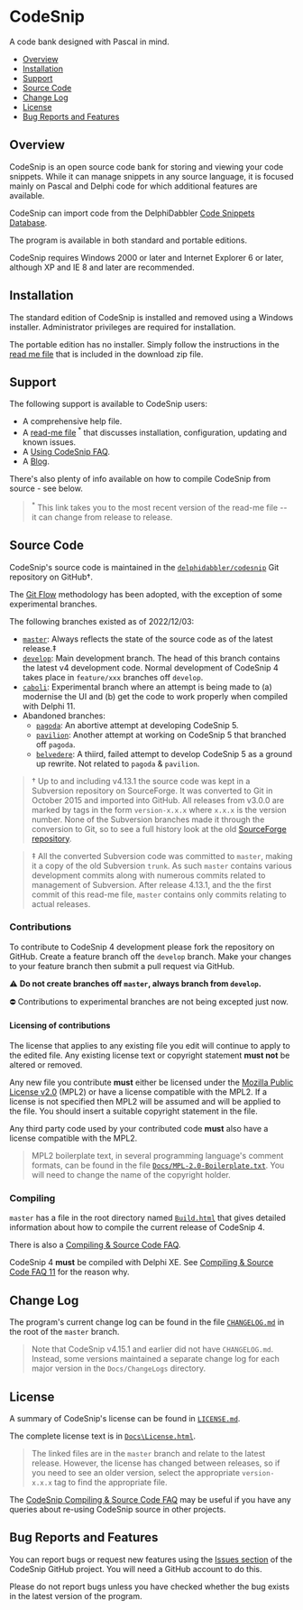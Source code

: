 # CodeSnip

A code bank designed with Pascal in mind.

* [Overview](#overview)
* [Installation](#installation)
* [Support](#support)
* [Source Code](#source-code)
* [Change Log](#change-log)
* [License](#license)
* [Bug Reports and Features](#bug-reports-and-features)

## Overview

CodeSnip is an open source code bank for storing and viewing your code snippets. While it can manage snippets in any source language, it is focused mainly on Pascal and Delphi code for which additional features are available.

CodeSnip can import code from the DelphiDabbler [Code Snippets Database](https://github.com/delphidabbler/code-snippets).

The program is available in both standard and portable editions.

CodeSnip requires Windows 2000 or later and Internet Explorer 6 or later, although XP and IE 8 and later are recommended.

## Installation

The standard edition of CodeSnip is installed and removed using a Windows installer. Administrator privileges are required for installation.

The portable edition has no installer. Simply follow the instructions in the [read me file](https://raw.githubusercontent.com/delphidabbler/codesnip/master/Docs/ReadMe.txt) that is included in the download zip file.

## Support

The following support is available to CodeSnip users:

* A comprehensive help file.
* A [read-me file](https://raw.githubusercontent.com/delphidabbler/codesnip/master/Docs/ReadMe.txt)<sup> *</sup> that discusses installation, configuration, updating and known issues.
* A [Using CodeSnip FAQ](https://github.com/delphidabbler/codesnip-faq/blob/master/UsingCodeSnip.md).
* A [Blog](https://codesnip-app.blogspot.co.uk/).

There's also plenty of info available on how to compile CodeSnip from source - see below.

> <sup>*</sup> This link takes you to the most recent version of the read-me file -- it can change from release to release.

## Source Code

CodeSnip's source code is maintained in the [`delphidabbler/codesnip`](https://github.com/delphidabbler/codesnip) Git repository on GitHub†.

The [Git Flow](https://nvie.com/posts/a-successful-git-branching-model/) methodology has been adopted, with the exception of some experimental branches.

The following branches existed as of 2022/12/03:

* [`master`](https://github.com/delphidabbler/codesnip/tree/master): Always reflects the state of the source code as of the latest release.‡ 
* [`develop`](https://github.com/delphidabbler/codesnip/tree/develop): Main development branch. The head of this branch contains the latest v4 development code. Normal development of CodeSnip 4 takes place in `feature/xxx` branches off `develop`.
* [`caboli`](https://github.com/delphidabbler/codesnip/tree/caboli): Experimental branch where an attempt is being made to (a) modernise the UI and (b) get the code to work properly when compiled with Delphi 11.
* Abandoned branches:
  * [`pagoda`](https://github.com/delphidabbler/codesnip/tree/pagoda): An abortive attempt at developing CodeSnip 5.
  * [`pavilion`](https://github.com/delphidabbler/codesnip/tree/pavilion): Another attempt at working on CodeSnip 5 that branched off `pagoda`.
  * [`belvedere`](https://github.com/delphidabbler/codesnip/tree/belvedere): A thiird, failed attempt to develop CodeSnip 5 as a ground up rewrite. Not related to `pagoda` & `pavilion`. 

> † Up to and including v4.13.1 the source code was kept in a Subversion repository on SourceForge. It was converted to Git in October 2015 and imported into GitHub. All releases from v3.0.0 are marked by tags in the form `version-x.x.x` where `x.x.x` is the version number. None of the Subversion branches made it through the conversion to Git, so to see a full history look at the old [SourceForge repository](https://sourceforge.net/p/codesnip/code/).

> ‡ All the converted Subversion code was committed to `master`, making it a copy of the old Subversion `trunk`. As such `master` contains various development commits along with numerous commits related to management of Subversion. After release 4.13.1, and the the first commit of this read-me file, `master` contains only commits relating to actual releases.

### Contributions

To contribute to CodeSnip 4 development please fork the repository on GitHub. Create a feature branch off the `develop` branch. Make your changes to your feature branch then submit a pull request via GitHub.

:warning: **Do not create branches off `master`, always branch from `develop`.**

:no_entry: Contributions to experimental branches are not being excepted just now.

#### Licensing of contributions

The license that applies to any existing file you edit will continue to apply to the edited file. Any existing license text or copyright statement **must not** be altered or removed.

Any new file you contribute **must** either be licensed under the [Mozilla Public License v2.0](https://www.mozilla.org/MPL/2.0/) (MPL2) or have a license compatible with the MPL2. If a license is not specified then MPL2 will be assumed and will be applied to the file. You should insert a suitable copyright statement in the file.

Any third party code used by your contributed code **must** also have a license compatible with the MPL2.

> MPL2 boilerplate text, in several programming language's comment formats, can be found in the file [`Docs/MPL-2.0-Boilerplate.txt`](https://raw.githubusercontent.com/delphidabbler/codesnip/master/Docs/MPL-2.0-Boilerplate.txt). You will need to change the name of the copyright holder.

### Compiling

`master` has a file in the root directory named [`Build.html`](https://htmlpreview.github.io/?https://github.com/delphidabbler/codesnip/blob/master/Build.html) that gives detailed information about how to compile the current release of CodeSnip 4.

There is also a [Compiling & Source Code FAQ](https://github.com/delphidabbler/codesnip-faq/blob/master/SourceCode.md).

CodeSnip 4 **must** be compiled with Delphi XE. See [Compiling & Source Code FAQ 11](https://github.com/delphidabbler/codesnip-faq/blob/master/SourceCode.md#faq-11) for the reason why.

## Change Log

The program's current change log can be found in the file [`CHANGELOG.md`](https://github.com/delphidabbler/codesnip/blob/master/CHANGELOG.md) in the root of the `master` branch.

> Note that CodeSnip v4.15.1 and earlier did not have `CHANGELOG.md`. Instead, some versions maintained a separate change log for each major version in the `Docs/ChangeLogs` directory.

## License

A summary of CodeSnip's license can be found in [`LICENSE.md`](https://github.com/delphidabbler/codesnip/blob/master/LICENSE.md).

The complete license text is in [`Docs\License.html`](https://htmlpreview.github.io/?https://github.com/delphidabbler/codesnip/blob/master/Docs/License.html).

> The linked files are in the `master` branch and relate to the latest release. However, the license has changed between releases, so if you need to see an older version, select the appropriate `version-x.x.x` tag to find the appropriate file.

The [CodeSnip Compiling & Source Code FAQ](https://github.com/delphidabbler/codesnip-faq/blob/master/SourceCode.md) may be useful if you have any queries about re-using CodeSnip source in other projects.

## Bug Reports and Features

You can report bugs or request new features using the [Issues section](https://github.com/delphidabbler/codesnip/issues) of the CodeSnip GitHub project. You will need a GitHub account to do this.

Please do not report bugs unless you have checked whether the bug exists in the latest version of the program.
